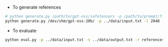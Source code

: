
- To generate references

```bash
# python generate.py /path/to/gpt-oss/safetensors -p /path/to/prompt/file -l max_new_tokens
python generate.py /dev/shm/gpt-oss-20b/ -p ../data/input.txt -l 2048
```

- To evaluate

```bash
python eval.py -p ../data/input.txt -s ../data/output.txt -r references/refs_fp32.txt
```